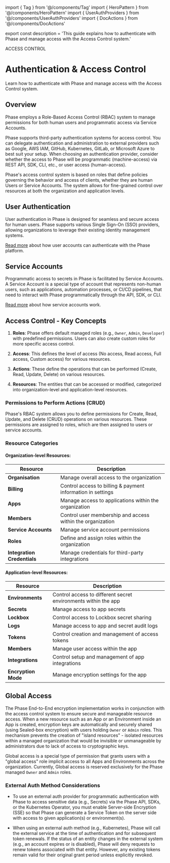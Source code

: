 import { Tag } from '@/components/Tag'
import { HeroPattern } from '@/components/HeroPattern'
import { UserAuthProviders } from '@/components/UserAuthProviders'
import { DocActions } from '@/components/DocActions'

export const description =
  'This guide explains how to authenticate with Phase and manage access with the Access Control system.'

<HeroPattern />

<Tag variant="small">ACCESS CONTROL</Tag>

# Authentication & Access Control

Learn how to authenticate with Phase and manage access with the Access Control system.

<DocActions /> 

## Overview

Phase employs a Role-Based Access Control (RBAC) system to manage permissions for both human users and programmatic access via Service Accounts. 

Phase supports third-party authentication systems for access control. You can delegate authentication and administration to external providers such as Google, AWS IAM, GitHub, Kubernetes, GitLab, or Microsoft Azure to best suit your setup. When choosing an authentication provider, consider whether the access to Phase will be programmatic (machine-access) via REST API, SDK, CLI, etc., or user access (human-access). 

Phase's access control system is based on roles that define policies governing the behavior and access of clients, whether they are human Users or Service Accounts. The system allows for fine-grained control over resources at both the organization and application levels.

## User Authentication

User authentication in Phase is designed for seamless and secure access for human users. Phase supports various Single Sign-On (SSO) providers, allowing organizations to leverage their existing identity management systems.

[Read more](/access-control/authentication#user-authentication) about how user accounts can authenticate with the Phase platform.

## Service Accounts

Programmatic access to secrets in Phase is facilitated by Service Accounts. A Service Account is a special type of account that represents non-human users, such as applications, automation processes, or CI/CD pipelines, that need to interact with Phase programmatically through the API, SDK, or CLI.

[Read more](/access-control/service-accounts) about how service accounts work.  



## Access Control - Key Concepts

1. **Roles**: Phase offers default managed roles (e.g., `Owner`, `Admin`, `Developer`) with predefined permissions. Users can also create custom roles for more specific access control.

2. **Access**: This defines the level of access (No access, Read access, Full access, Custom access) for various resources.

3. **Actions**: These define the operations that can be performed (Create, Read, Update, Delete) on various resources.

4. **Resources**: The entities that can be accessed or modified, categorized into organization-level and application-level resources.

### Permissions to Perform Actions (CRUD)

Phase's RBAC system allows you to define permissions for Create, Read, Update, and Delete (CRUD) operations on various resources. These permissions are assigned to roles, which are then assigned to users or service accounts.

### Resource Categories

#### Organization-level Resources:

| Resource | Description |
|----------|-------------|
| **Organisation** | Manage overall access to the organization |
| **Billing** | Control access to billing & payment information in settings |
| **Apps** | Manage access to applications within the organization |
| **Members** | Control user membership and access within the organization |
| **Service Accounts** | Manage service account permissions |
| **Roles** | Define and assign roles within the organization |
| **Integration Credentials** | Manage credentials for third-party integrations |

#### Application-level Resources:

| Resource | Description |
|----------|-------------|
| **Environments** | Control access to different secret environments within the app |
| **Secrets** | Manage access to app secrets |
| **Lockbox** | Control access to Lockbox secret sharing |
| **Logs** | Manage access to app and secret audit logs |
| **Tokens** | Control creation and management of access tokens |
| **Members** | Manage user access within the app |
| **Integrations** | Control setup and management of app integrations |
| **Encryption Mode** | Manage encryption settings for the app |

## Global Access

The Phase End-to-End encryption implementation works in conjunction with the access control system to ensure secure and manageable resource access. When a new resource such as an App or an Environment inside an App is created, encryption keys are automatically and securely shared (using Sealed-box encryption) with users holding `Owner` or `Admin` roles. This mechanism prevents the creation of "island resources" - isolated resources within a managed organization that would be invisible or unmanageable by administrators due to lack of access to cryptographic keys.

Global access is a special type of permission that grants users with a "global access" role implicit access to all Apps and Environments across the organization. Currently, Global access is reserved exclusively for the Phase managed `Owner` and `Admin` roles.

### External Auth Method Considerations

- To use an external auth provider for programmatic authentication with Phase to access sensitive data (e.g., Secrets) via the Phase API, SDKs, or the Kubernetes Operator, you must enable Server-side Encryption (SSE) so that Phase can generate a Service Token on the server side with access to given application(s) or environment(s).

- When using an external auth method (e.g., Kubernetes), Phase will call the external service at the time of authentication and for subsequent token renewals. If the status of an entity changes in the external system (e.g., an account expires or is disabled), Phase will deny requests to renew tokens associated with that entity. However, any existing tokens remain valid for their original grant period unless explicitly revoked.